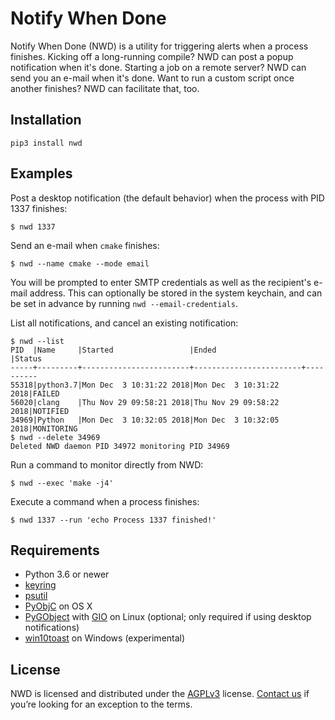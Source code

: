 # Notify When Done

Notify When Done (NWD) is a utility for triggering alerts when a process finishes. Kicking off a long-running compile? NWD can post a popup notification when it's done. Starting a job on a remote server? NWD can send you an e-mail when it's done. Want to run a custom script once another finishes? NWD can facilitate that, too.

## Installation

```
pip3 install nwd
```

## Examples

Post a desktop notification (the default behavior) when the process with PID 1337 finishes:
```
$ nwd 1337
```

Send an e-mail when `cmake` finishes:
```
$ nwd --name cmake --mode email
```
You will be prompted to enter SMTP credentials as well as the recipient's e-mail address. This can optionally be stored in the system keychain, and can be set in advance by running `nwd --email-credentials`.

List all notifications, and cancel an existing notification:
```
$ nwd --list
PID  |Name     |Started                 |Ended                   |Status
-----+---------+------------------------+------------------------+----------
55318|python3.7|Mon Dec  3 10:31:22 2018|Mon Dec  3 10:31:22 2018|FAILED
56020|clang    |Thu Nov 29 09:58:21 2018|Thu Nov 29 09:58:22 2018|NOTIFIED
34969|Python   |Mon Dec  3 10:32:05 2018|Mon Dec  3 10:32:05 2018|MONITORING
$ nwd --delete 34969
Deleted NWD daemon PID 34972 monitoring PID 34969
```

Run a command to monitor directly from NWD:
```
$ nwd --exec 'make -j4'
```

Execute a command when a process finishes:
```
$ nwd 1337 --run 'echo Process 1337 finished!'
```

## Requirements

* Python 3.6 or newer
* [keyring](https://github.com/jaraco/keyring)
* [psutil](https://github.com/giampaolo/psutil)
* [PyObjC](https://bitbucket.org/ronaldoussoren/pyobjc) on OS X
* [PyGObject](https://pygobject.readthedocs.io/en/latest/index.html) with [GIO](https://developer.gnome.org/gio/stable/) on Linux (optional; only required if using desktop notifications)
* [win10toast](https://github.com/jithurjacob/Windows-10-Toast-Notifications) on Windows (experimental)

## License

NWD is licensed and distributed under the [AGPLv3](LICENSE) license. [Contact us](https://www.sultanik.com/) if you’re looking for an exception to the terms.
